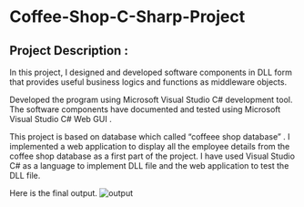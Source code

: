 # Coffee-Shop-C-Sharp-Project

## Project Description :

In this project, I designed and developed software components in DLL form that provides 
useful business logics and functions as middleware objects.

Developed the program using Microsoft Visual Studio C# development tool. 
The software components have documented and 
tested using Microsoft Visual Studio C# Web GUI .

This project is based on database which called “coffeee shop database” . I implemented a 
web application to display all the employee details from the coffee shop database as a first part 
of the project. I have used Visual Studio C# as a language to implement DLL file and the web 
application to test the DLL file.


Here is the final output.
![output](https://user-images.githubusercontent.com/63685062/155402022-6fd3e47f-7431-4e0e-974b-b1c71c734bf5.png)

